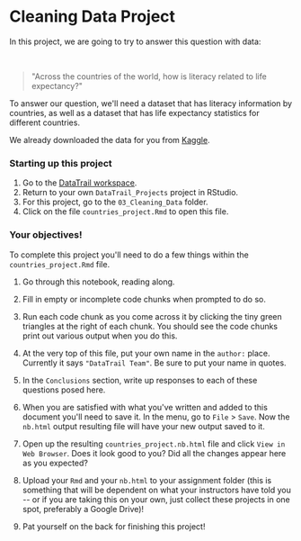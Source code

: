 


# Cleaning Data Project

In this project, we are going to try to answer this question with data:

&nbsp;
&nbsp;
&nbsp;

> "Across the countries of the world, how is literacy related to life expectancy?"

To answer our question, we'll need a dataset that has literacy information by countries, as well as a dataset that has life expectancy statistics for different countries.

We already downloaded the data for you from [Kaggle](https://www.kaggle.com/).

### Starting up this project

1. Go to the [DataTrail workspace](https://posit.cloud/spaces/3919/join?access_code=RUUQ-eEgKea0oMF7EJy4UePldyBBMu7d0amv2KFC).
2. Return to your own `DataTrail_Projects` project in RStudio.
3. For this project, go to the `03_Cleaning_Data` folder.
4. Click on the file `countries_project.Rmd` to open this file.

### Your objectives!

To complete this project you'll need to do a few things within the `countries_project.Rmd` file.  

1. Go through this notebook, reading along.

2. Fill in empty or incomplete code chunks when prompted to do so.

3. Run each code chunk as you come across it by clicking the tiny green triangles at the right of each chunk. You should see the code chunks print out various output when you do this.

4. At the very top of this file, put your own name in the `author:` place. Currently it says `"DataTrail Team"`. Be sure to put your name in quotes.

5. In the `Conclusions` section, write up responses to each of these questions posed here.

6. When you are satisfied with what you've written and added to this document you'll need to save it. In the menu, go to `File` > `Save`. Now the `nb.html` output resulting file will have your new output saved to it.

7. Open up the resulting `countries_project.nb.html` file and click `View in Web Browser`. Does it look good to you? Did all the changes appear here as you expected?

8. Upload your `Rmd` and your `nb.html` to your assignment folder (this is something that will be dependent on what your instructors have told you -- or if you are taking this on your own, just collect these projects in one spot, preferably a Google Drive)!

7. Pat yourself on the back for finishing this project!

